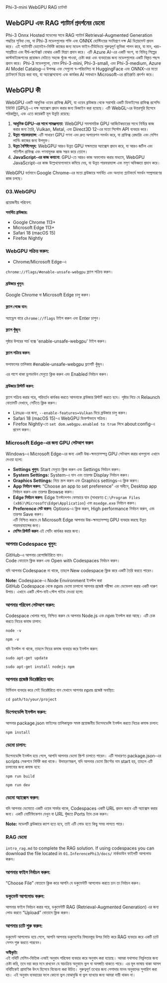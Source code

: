 Phi-3-mini WebGPU RAG চ্যাটবট

## WebGPU এবং RAG প্যাটার্ন প্রদর্শনের ডেমো
Phi-3 Onnx Hosted মডেলের সাথে RAG প্যাটার্ন Retrieval-Augmented Generation পদ্ধতির সুবিধা নেয়, যা Phi-3 মডেলগুলোর শক্তি এবং ONNX হোস্টিংয়ের সংমিশ্রণে দক্ষ AI ডিপ্লয়মেন্ট প্রদান করে। এই প্যাটার্নটি ডোমেইন-নির্দিষ্ট কাজের জন্য মডেল ফাইন-টিউনিংয়ে গুরুত্বপূর্ণ ভূমিকা পালন করে, যা মান, খরচ-সাশ্রয়ীতা এবং দীর্ঘ-কন্টেক্সট বোঝার একটি মিশ্রণ প্রদান করে। এটি Azure AI-এর একটি অংশ, যা বিভিন্ন শিল্পের কাস্টমাইজেশনের প্রয়োজন মেটাতে সহজে খুঁজে পাওয়া, চেষ্টা করা এবং ব্যবহারের জন্য মডেলগুলোর একটি বিস্তৃত পছন্দ প্রদান করে। Phi-3 মডেলগুলো, যেমন Phi-3-mini, Phi-3-small, এবং Phi-3-medium, Azure AI Model Catalog-এ উপলব্ধ এবং সেগুলো স্ব-পরিচালিত বা HuggingFace এবং ONNX-এর মতো প্ল্যাটফর্মে ডিপ্লয় করা যায়, যা অ্যাক্সেসযোগ্য এবং কার্যকর AI সমাধানে Microsoft-এর প্রতিশ্রুতি প্রদর্শন করে।

## WebGPU কী
WebGPU একটি আধুনিক ওয়েব গ্রাফিক্স API, যা ওয়েব ব্রাউজার থেকে সরাসরি একটি ডিভাইসের গ্রাফিক্স প্রসেসিং ইউনিট (GPU)-এ দক্ষ অ্যাক্সেস প্রদান করার জন্য ডিজাইন করা হয়েছে। এটি WebGL-এর উত্তরসূরি হিসেবে পরিকল্পিত, এবং এতে কয়েকটি মূল উন্নতি রয়েছে:

1. **আধুনিক GPU-এর সাথে সামঞ্জস্যতা**: WebGPU সমসাময়িক GPU আর্কিটেকচারের সাথে নির্বিঘ্নে কাজ করার জন্য তৈরি, Vulkan, Metal, এবং Direct3D 12-এর মতো সিস্টেম API ব্যবহার করে।
2. **উন্নত পারফরম্যান্স**: এটি সাধারণ GPU গণনা এবং দ্রুত অপারেশন সমর্থন করে, যা গ্রাফিক্স রেন্ডারিং এবং মেশিন লার্নিং কাজের জন্য উপযুক্ত।
3. **উন্নত বৈশিষ্ট্যসমূহ**: WebGPU আরও উন্নত GPU সক্ষমতার অ্যাক্সেস প্রদান করে, যা আরও জটিল এবং গতিশীল গ্রাফিক্স এবং গণনামূলক কাজ সম্ভব করে তোলে।
4. **JavaScript-এর কাজ কমানো**: GPU-তে আরও কাজ অফলোড করার মাধ্যমে, WebGPU JavaScript-এর কাজ উল্লেখযোগ্যভাবে কমিয়ে দেয়, যা উন্নত পারফরম্যান্স এবং মসৃণ অভিজ্ঞতা প্রদান করে।

WebGPU বর্তমানে Google Chrome-এর মতো ব্রাউজারে সমর্থিত এবং অন্যান্য প্ল্যাটফর্মে সমর্থন সম্প্রসারণের কাজ চলছে।

### 03.WebGPU
প্রয়োজনীয় পরিবেশ:

**সমর্থিত ব্রাউজার:**  
- Google Chrome 113+  
- Microsoft Edge 113+  
- Safari 18 (macOS 15)  
- Firefox Nightly  

### WebGPU সক্রিয় করুন:

- Chrome/Microsoft Edge-এ 

`chrome://flags/#enable-unsafe-webgpu` ফ্ল্যাগ সক্রিয় করুন।

#### ব্রাউজার খুলুন:
Google Chrome বা Microsoft Edge চালু করুন।

#### ফ্ল্যাগ পেজে যান:
অ্যাড্রেস বারে `chrome://flags` টাইপ করুন এবং Enter চাপুন।

#### ফ্ল্যাগ খুঁজুন:
পৃষ্ঠার উপরের সার্চ বক্সে 'enable-unsafe-webgpu' টাইপ করুন।

#### ফ্ল্যাগ সক্রিয় করুন:
ফলাফলের তালিকায় #enable-unsafe-webgpu ফ্ল্যাগটি খুঁজুন।  

এর পাশে থাকা ড্রপডাউন মেনুতে ক্লিক করুন এবং Enabled নির্বাচন করুন।  

#### ব্রাউজার রিস্টার্ট করুন:
ফ্ল্যাগ সক্রিয় করার পরে, পরিবর্তন কার্যকর করতে আপনাকে ব্রাউজার রিস্টার্ট করতে হবে। পৃষ্ঠার নিচে যে Relaunch বোতামটি দেখাবে, সেটিতে ক্লিক করুন।

- Linux-এর জন্য, `--enable-features=Vulkan` দিয়ে ব্রাউজার চালু করুন।  
- Safari 18 (macOS 15)-এ WebGPU ডিফল্টভাবে সক্রিয়।  
- Firefox Nightly-তে `set dom.webgpu.enabled to true` লিখে about:config-এ প্রবেশ করুন।  

### Microsoft Edge-এর জন্য GPU সেটআপ করুন 

Windows-এ Microsoft Edge-এর জন্য একটি উচ্চ-ক্ষমতাসম্পন্ন GPU সেটআপ করার ধাপগুলো এখানে দেওয়া হলো:

- **Settings খুলুন:** Start মেনুতে ক্লিক করুন এবং Settings নির্বাচন করুন।  
- **System Settings:** System-এ যান এবং তারপর Display নির্বাচন করুন।  
- **Graphics Settings:** নিচে স্ক্রল করুন এবং Graphics settings-এ ক্লিক করুন।  
- **App নির্বাচন করুন:** “Choose an app to set preference” এর অধীনে, Desktop app নির্বাচন করুন এবং তারপর Browse করুন।  
- **Edge নির্বাচন করুন:** Edge ইনস্টলেশন ফোল্ডারে যান (সাধারণত `C:\Program Files (x86)\Microsoft\Edge\Application`) এবং `msedge.exe` নির্বাচন করুন।  
- **Preference সেট করুন:** Options-এ ক্লিক করুন, High performance নির্বাচন করুন, এবং তারপর Save করুন।  
এটি নিশ্চিত করবে যে Microsoft Edge আপনার উচ্চ-ক্ষমতাসম্পন্ন GPU ব্যবহার করছে উন্নত পারফরম্যান্সের জন্য।  
- **মেশিন রিস্টার্ট করুন** এই সেটিং কার্যকর করার জন্য।  

### আপনার Codespace খুলুন:
GitHub-এ আপনার রেপোজিটরিতে যান।  
Code বোতামে ক্লিক করুন এবং Open with Codespaces নির্বাচন করুন।  

যদি আপনার Codespace না থাকে, তাহলে New codespace ক্লিক করে একটি তৈরি করতে পারেন।  

**Note:** Codespace-এ Node Environment ইনস্টল করা  
GitHub Codespace থেকে npm ডেমো চালানো আপনার প্রজেক্ট পরীক্ষা এবং ডেভেলপ করার একটি দারুণ উপায়। এখানে একটি স্টেপ-বাই-স্টেপ গাইড দেওয়া হলো:

### আপনার পরিবেশ সেটআপ করুন:
Codespace খোলার পরে, নিশ্চিত করুন যে আপনার Node.js এবং npm ইনস্টল করা আছে। এটি চেক করতে নিচের কমান্ড চালান:  
```
node -v
```  
```
npm -v
```  

যদি ইনস্টল না থাকে, তাহলে নিচের কমান্ড ব্যবহার করে ইনস্টল করুন:  
```
sudo apt-get update
```  
```
sudo apt-get install nodejs npm
```  

### আপনার প্রজেক্ট ডিরেক্টরিতে যান:
টার্মিনাল ব্যবহার করে সেই ডিরেক্টরিতে যান যেখানে আপনার npm প্রজেক্ট অবস্থিত:  
```
cd path/to/your/project
```  

### ডিপেনডেন্সি ইনস্টল করুন:
আপনার package.json ফাইলের তালিকাভুক্ত সমস্ত প্রয়োজনীয় ডিপেনডেন্সি ইনস্টল করতে নিচের কমান্ড চালান:  
```
npm install
```  

### ডেমো চালান:
ডিপেনডেন্সি ইনস্টল হয়ে গেলে, আপনি আপনার ডেমো স্ক্রিপ্ট চালাতে পারেন। এটি সাধারণত package.json-এর scripts সেকশনে নির্দিষ্ট করা থাকে। উদাহরণস্বরূপ, যদি আপনার ডেমো স্ক্রিপ্টের নাম start হয়, তাহলে এটি চালানোর জন্য কমান্ড হবে:  
```
npm run build
```  
```
npm run dev
```  

### ডেমো অ্যাক্সেস করুন:
যদি আপনার ডেমোতে একটি ওয়েব সার্ভার থাকে, Codespaces একটি URL প্রদান করবে এটি অ্যাক্সেস করার জন্য। একটি নোটিফিকেশন দেখুন বা URL খুঁজতে Ports ট্যাব চেক করুন।  

**Note:** মডেলটি ব্রাউজারে ক্যাশ হতে হবে, তাই এটি লোড হতে কিছু সময় লাগতে পারে।  

### RAG ডেমো
`intro_rag.md` to complete the RAG solution. If using codespaces you can download the file located in `01.InferencePhi3/docs/` মার্কডাউন ফাইলটি আপলোড করুন।  

### আপনার ফাইল নির্বাচন করুন:
“Choose File” বোতামে ক্লিক করে আপনি যে ডকুমেন্টটি আপলোড করতে চান তা নির্বাচন করুন।  

### ডকুমেন্ট আপলোড করুন:
আপনার ফাইল নির্বাচন করার পরে, ডকুমেন্টটি RAG (Retrieval-Augmented Generation) এর জন্য লোড করতে “Upload” বোতামে ক্লিক করুন।  

### আপনার চ্যাট শুরু করুন:
ডকুমেন্ট আপলোড হয়ে গেলে, আপনি আপনার ডকুমেন্টের বিষয়বস্তুর উপর ভিত্তি করে RAG ব্যবহার করে একটি চ্যাট সেশন শুরু করতে পারবেন।  

**অস্বীকৃতি**:  
এই নথিটি মেশিন-ভিত্তিক এআই অনুবাদ পরিষেবা ব্যবহার করে অনুবাদ করা হয়েছে। আমরা যথাসাধ্য নির্ভুলতার জন্য চেষ্টা করি, তবে দয়া করে মনে রাখবেন যে স্বয়ংক্রিয় অনুবাদে ভুল বা অসঙ্গতি থাকতে পারে। এর মূল ভাষায় থাকা আসল নথিটিকেই প্রামাণিক উৎস হিসেবে বিবেচনা করা উচিত। গুরুত্বপূর্ণ তথ্যের জন্য পেশাদার মানব অনুবাদের সুপারিশ করা হয়। এই অনুবাদ ব্যবহারের ফলে কোনো ভুল বোঝাবুঝি বা ভুল ব্যাখ্যার জন্য আমরা দায়ী থাকব না। 